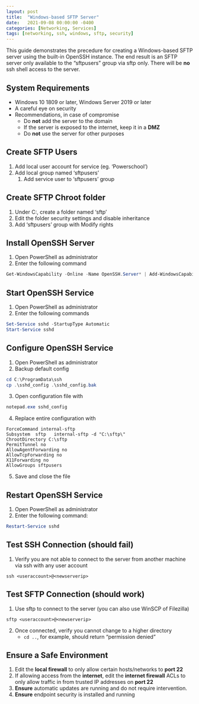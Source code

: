 ```yaml
---
layout: post
title:  "Windows-based SFTP Server"
date:   2021-09-08 00:00:00 -0400
categories: [Networking, Services]
tags: [networking, ssh, windows, sftp, security]
---
```

This guide demonstrates the precedure for creating a Windows-based SFTP server using the built-in OpenSSH instance. The end result is an SFTP server only available to the “sftpusers” group via sftp only. There will be **no** ssh shell access to the server.

## System Requirements
* Windows 10 1809 or later, Windows Server 2019 or later
* A careful eye on security
* Recommendations, in case of compromise
    * Do **not** add the server to the domain
    * If the server is exposed to the internet, keep it in a **DMZ**
    * Do **not** use the server for other purposes

## Create SFTP Users
1. Add local user account for service (eg. ‘Powerschool’)
2. Add local group named ‘sftpusers’
    1. Add service user to ‘sftpusers’ group

## Create SFTP Chroot folder
1. Under C:\, create a folder named ‘sftp’
2. Edit the folder security settings and disable inheritance
3. Add ‘sftpusers’ group with Modify rights

## Install OpenSSH Server
1. Open PowerShell as administrator
2. Enter the following command
```powershell
Get-WindowsCapability -Online -Name OpenSSH.Server* | Add-WindowsCapability -Online
```

## Start OpenSSH Service
1. Open PowerShell as administrator
2. Enter the following commands
```powershell
Set-Service sshd -StartupType Automatic
Start-Service sshd
```

## Configure OpenSSH Service
1. Open PowerShell as administrator
2. Backup default config
```powershell
cd C:\ProgramData\ssh
cp .\sshd_config .\sshd_config.bak
```
3. Open configuration file with
```powershell
notepad.exe sshd_config
```
4. Replace entire configuration with
```
ForceCommand internal-sftp
Subsystem  sftp   internal-sftp -d "C:\sftp\"
ChrootDirectory C:\sftp
PermitTunnel no
AllowAgentForwarding no
AllowTcpForwarding no
X11Forwarding no
AllowGroups sftpusers
```
5. Save and close the file

## Restart OpenSSH Service
1. Open PowerShell as administrator
2. Enter the following command:
```powershell
Restart-Service sshd
```

## Test SSH Connection (should fail)
1. Verify you are not able to connect to the server from another machine via ssh with any user account
```shell
ssh <useraccount>@<newserverip>
```

## Test SFTP Connection (should work)
1. Use sftp to connect to the server (you can also use WinSCP of Filezilla)
```shell
sftp <useraccount>@<newserverip>
```
2. Once connected, verify you cannot change to a higher directory
    * `cd ..`, for example, should return “permission denied”

## Ensure a Safe Environment
1. Edit the **local firewall** to only allow certain hosts/networks to **port 22**
2. If allowing access from the **internet**, edit the **internet firewall** ACLs to only allow traffic in from trusted IP addresses on **port 22**
3. **Ensure** automatic updates are running and do not require intervention.
4. **Ensure** endpoint security is installed and running
